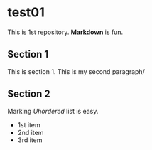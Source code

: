 # test01
 
This is 1st repository.
**Markdown** is fun.

## Section 1
This is section 1.
This is my second paragraph/

## Section 2
Marking *Uhordered* list is easy.

- 1st item
- 2nd item
- 3rd item
